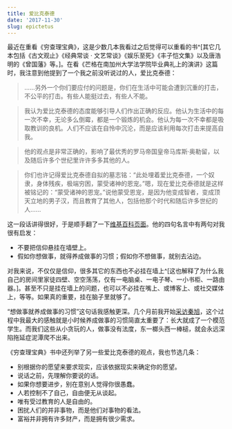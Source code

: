 ```yaml
---
title: 爱比克泰德
date: '2017-11-30'
slug: epictetus
---
```


最近在重看《穷查理宝典》，这是少数几本我看过之后觉得可以重看的书^[其它几本包括《古文观止》《经典常谈 · 文艺常谈》《娱乐至死》《丰子恺文集》以及唐浩明的《曾国藩》等。]。在看《芒格在南加州大学法学院毕业典礼上的演讲》这篇时，我注意到他提到了一个我之前没听说过的人，爱比克泰德：

> ……另外一个你们要应付的问题是，你们在生活中可能会遭到沉重的打击，不公平的打击。有些人能挺过去，有些人不能。

> 我认为爱比克泰德的态度能够引导人们作出正确的反应。他认为生活中的每一次不幸，无论多么倒霉，都是一个锻炼的机会。他认为每一次不幸都是吸取教训的良机。人们不应该在自怜中沉沦，而是应该利用每次打击来提高自我。

> 他的观点是非常正确的，影响了最优秀的罗马帝国皇帝马库斯·奥勒留，以及随后许多个世纪里许许多多其他的人。

> 你们也许记得爱比克泰德自拟的墓志铭：“此处埋着爱比克泰德，一个奴隶，身体残疾，极端穷困，蒙受诸神的恩宠。”嗯，现在爱比克泰德就是这样被铭记的：“蒙受诸神的恩宠。”说他蒙受恩宠，是因为他变成智者，变成顶天立地的男子汉，而且教育了其他人，包括他那个时代和随后许多世纪的人……

这一段话讲得很好，于是顺手翻了一下[维基百科页面](https://zh.wikipedia.org/wiki/%E6%84%9B%E6%AF%94%E5%85%8B%E6%B3%B0%E5%BE%B7)。他的四句名言中有两句对我很有启发：

- 不要把信仰悬挂在墙壁上。
- 假如你想做事，就得养成做事的习惯；假如你不想做事，就别去沾边。

对我来说，不仅仅是信仰，很多其它的东西也不必挂在墙上^[这也解释了为什么我自己的房间里家徒四壁、空空荡荡，仅有一电脑桌、一电子琴、一小书柜、一路由器。]。甚至不只是挂在墙上的问题，也可以不必挂在嘴上、或博客上、或社交媒体上，等等。如果真的重要，挂在脑子里就够了。

“想做事就养成做事的习惯”这句话我感触更深。几个月前我开始[采访秦旭](https://d.cosx.org/d/419325)，这个过程中我最大的感触就是小时候养成做事的习惯简直太重要了：长大就成了一个模范学生。而我们这些从小贪玩的人，做事没有法度，东一榔头西一棒槌，就会永远深陷拖延症泥潭爬不出来。

《穷查理宝典》书中还列举了另一些爱比克泰德的观点，我也节选几条：

- 别根据你的愿望来要求现实，应该依据现实来确定你的愿望。
- 说话之前，先理解你要说的话。
- 如果你想要进步，别在意别人觉得你很愚蠢。
- 人若控制不了自己，自由便无从谈起。
- 唯有受过教育的人是自由的。
- 困扰人们的并非事物，而是他们对事物的看法。
- 富裕并非拥有许多财产，而是拥有很少需求。
